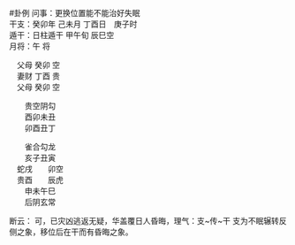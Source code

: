 #卦例 
问事：更换位置能不能治好失眠  
干支：癸卯年 己未月 丁酉日　庚子时  
遁干：日柱遁干 甲午旬 辰巳空  
月将：午 将
  
　父母 癸卯 空  
　妻财 丁酉 贵  
　父母 癸卯 空  
  
　　贵空阴勾  
　　酉卯未丑  
　　卯酉丑丁  
  
　　雀合勾龙  
　　亥子丑寅  
　蛇戌　　卯空  
　贵酉　　辰虎  
　　申未午巳  
　　后阴玄常

断云：
	可，已灾凶逃返无疑，华盖覆日人昏晦，理气：支~传~干
	支为不眠辗转反侧之象，移位后在干而有昏晦之象。